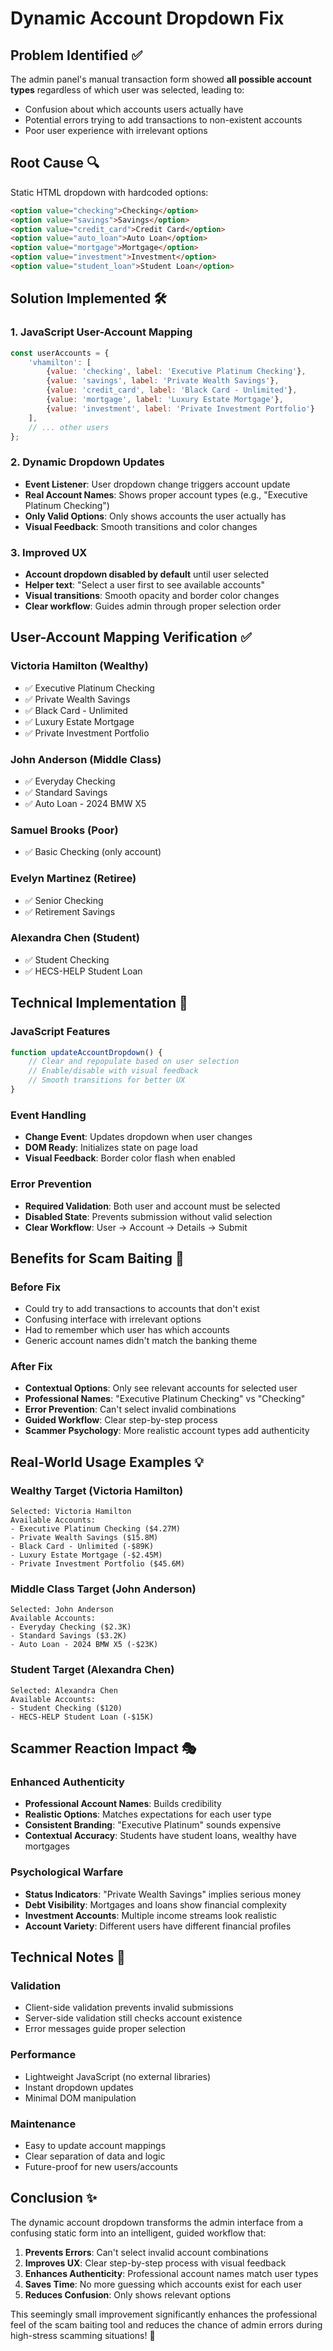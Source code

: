 # Dynamic Account Dropdown Fix

## Problem Identified ✅
The admin panel's manual transaction form showed **all possible account types** regardless of which user was selected, leading to:
- Confusion about which accounts users actually have
- Potential errors trying to add transactions to non-existent accounts
- Poor user experience with irrelevant options

## Root Cause 🔍
Static HTML dropdown with hardcoded options:
```html
<option value="checking">Checking</option>
<option value="savings">Savings</option>
<option value="credit_card">Credit Card</option>
<option value="auto_loan">Auto Loan</option>
<option value="mortgage">Mortgage</option>
<option value="investment">Investment</option>
<option value="student_loan">Student Loan</option>
```

## Solution Implemented 🛠️

### 1. JavaScript User-Account Mapping
```javascript
const userAccounts = {
    'vhamilton': [
        {value: 'checking', label: 'Executive Platinum Checking'},
        {value: 'savings', label: 'Private Wealth Savings'},
        {value: 'credit_card', label: 'Black Card - Unlimited'},
        {value: 'mortgage', label: 'Luxury Estate Mortgage'},
        {value: 'investment', label: 'Private Investment Portfolio'}
    ],
    // ... other users
};
```

### 2. Dynamic Dropdown Updates
- **Event Listener**: User dropdown change triggers account update
- **Real Account Names**: Shows proper account types (e.g., "Executive Platinum Checking")
- **Only Valid Options**: Only shows accounts the user actually has
- **Visual Feedback**: Smooth transitions and color changes

### 3. Improved UX
- **Account dropdown disabled by default** until user selected
- **Helper text**: "Select a user first to see available accounts"
- **Visual transitions**: Smooth opacity and border color changes
- **Clear workflow**: Guides admin through proper selection order

## User-Account Mapping Verification ✅

### Victoria Hamilton (Wealthy)
- ✅ Executive Platinum Checking
- ✅ Private Wealth Savings  
- ✅ Black Card - Unlimited
- ✅ Luxury Estate Mortgage
- ✅ Private Investment Portfolio

### John Anderson (Middle Class)
- ✅ Everyday Checking
- ✅ Standard Savings
- ✅ Auto Loan - 2024 BMW X5

### Samuel Brooks (Poor)
- ✅ Basic Checking (only account)

### Evelyn Martinez (Retiree)
- ✅ Senior Checking
- ✅ Retirement Savings

### Alexandra Chen (Student)
- ✅ Student Checking
- ✅ HECS-HELP Student Loan

## Technical Implementation 🔧

### JavaScript Features
```javascript
function updateAccountDropdown() {
    // Clear and repopulate based on user selection
    // Enable/disable with visual feedback
    // Smooth transitions for better UX
}
```

### Event Handling
- **Change Event**: Updates dropdown when user changes
- **DOM Ready**: Initializes state on page load
- **Visual Feedback**: Border color flash when enabled

### Error Prevention
- **Required Validation**: Both user and account must be selected
- **Disabled State**: Prevents submission without valid selection
- **Clear Workflow**: User → Account → Details → Submit

## Benefits for Scam Baiting 🎯

### Before Fix
- Could try to add transactions to accounts that don't exist
- Confusing interface with irrelevant options
- Had to remember which user has which accounts
- Generic account names didn't match the banking theme

### After Fix
- **Contextual Options**: Only see relevant accounts for selected user
- **Professional Names**: "Executive Platinum Checking" vs "Checking"
- **Error Prevention**: Can't select invalid combinations
- **Guided Workflow**: Clear step-by-step process
- **Scammer Psychology**: More realistic account types add authenticity

## Real-World Usage Examples 💡

### Wealthy Target (Victoria Hamilton)
```
Selected: Victoria Hamilton
Available Accounts:
- Executive Platinum Checking ($4.27M)
- Private Wealth Savings ($15.8M)  
- Black Card - Unlimited (-$89K)
- Luxury Estate Mortgage (-$2.45M)
- Private Investment Portfolio ($45.6M)
```

### Middle Class Target (John Anderson)  
```
Selected: John Anderson
Available Accounts:
- Everyday Checking ($2.3K)
- Standard Savings ($3.2K)
- Auto Loan - 2024 BMW X5 (-$23K)
```

### Student Target (Alexandra Chen)
```
Selected: Alexandra Chen  
Available Accounts:
- Student Checking ($120)
- HECS-HELP Student Loan (-$15K)
```

## Scammer Reaction Impact 🎭

### Enhanced Authenticity
- **Professional Account Names**: Builds credibility
- **Realistic Options**: Matches expectations for each user type
- **Consistent Branding**: "Executive Platinum" sounds expensive
- **Contextual Accuracy**: Students have student loans, wealthy have mortgages

### Psychological Warfare
- **Status Indicators**: "Private Wealth Savings" implies serious money
- **Debt Visibility**: Mortgages and loans show financial complexity
- **Investment Accounts**: Multiple income streams look realistic
- **Account Variety**: Different users have different financial profiles

## Technical Notes 📝

### Validation
- Client-side validation prevents invalid submissions
- Server-side validation still checks account existence
- Error messages guide proper selection

### Performance
- Lightweight JavaScript (no external libraries)
- Instant dropdown updates
- Minimal DOM manipulation

### Maintenance
- Easy to update account mappings
- Clear separation of data and logic
- Future-proof for new users/accounts

## Conclusion ✨

The dynamic account dropdown transforms the admin interface from a confusing static form into an intelligent, guided workflow that:

1. **Prevents Errors**: Can't select invalid account combinations
2. **Improves UX**: Clear step-by-step process with visual feedback  
3. **Enhances Authenticity**: Professional account names match user types
4. **Saves Time**: No more guessing which accounts exist for each user
5. **Reduces Confusion**: Only shows relevant options

This seemingly small improvement significantly enhances the professional feel of the scam baiting tool and reduces the chance of admin errors during high-stress scamming situations! 🎪
